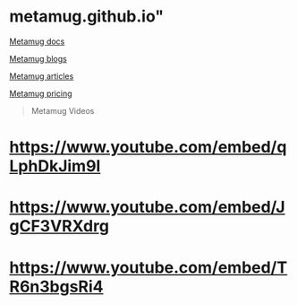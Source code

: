# metamug.github.io"

[Metamug docs](https://metamug.com/docs/)

[Metamug blogs](https://metamug.com/blog/)

[Metamug articles](https://metamug.com/article/)

[Metamug pricing](https://metamug.com/pricing.php)

> Metamug Videos

# https://www.youtube.com/embed/qLphDkJim9I 

# https://www.youtube.com/embed/JgCF3VRXdrg

# https://www.youtube.com/embed/TR6n3bgsRi4
